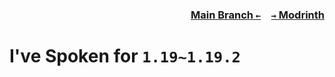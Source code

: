 ### <p align=right>[Main Branch `←`](https://github.com/KrLite/Ive-Spoken)&emsp;[`→` Modrinth](https://modrinth.com/mod/ive-spoken)</p>

# I've Spoken for `1.19~1.19.2`
